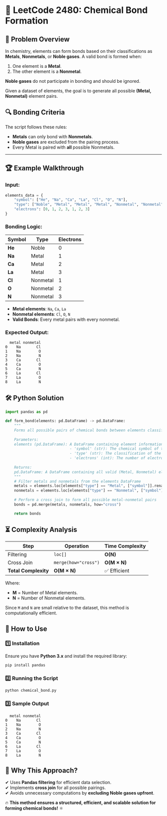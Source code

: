 # 🔬 **LeetCode 2480: Chemical Bond Formation**  

## 📌 **Problem Overview**  
In chemistry, elements can form bonds based on their classifications as **Metals**, **Nonmetals**, or **Noble gases**. A valid bond is formed when:  

1. One element is a **Metal**.  
2. The other element is a **Nonmetal**.  

**Noble gases** do not participate in bonding and should be ignored.  

Given a dataset of elements, the goal is to generate all possible **(Metal, Nonmetal)** element pairs.  

## 🔍 **Bonding Criteria**
The script follows these rules:  

- **Metals** can only bond with **Nonmetals**.  
- **Noble gases** are excluded from the pairing process.  
- Every Metal is paired with **all** possible Nonmetals.  

---

## 🏆 **Example Walkthrough**  

### **Input:**
```python
elements_data = {
    "symbol": ["He", "Na", "Ca", "La", "Cl", "O", "N"],
    "type": ["Noble", "Metal", "Metal", "Metal", "Nonmetal", "Nonmetal", "Nonmetal"],
    "electrons": [0, 1, 2, 3, 1, 2, 3]
}
```

### **Bonding Logic:**
| Symbol | Type      | Electrons |
|--------|----------|-----------|
| **He**  | Noble    | 0         |
| **Na**  | Metal    | 1         |
| **Ca**  | Metal    | 2         |
| **La**  | Metal    | 3         |
| **Cl**  | Nonmetal | 1         |
| **O**   | Nonmetal | 2         |
| **N**   | Nonmetal | 3         |

- **Metal elements**: `Na`, `Ca`, `La`  
- **Nonmetal elements**: `Cl`, `O`, `N`  
- **Valid Bonds**: Every metal pairs with every nonmetal.  

### **Expected Output:**
```plaintext
  metal nonmetal
0    Na       Cl
1    Na        O
2    Na        N
3    Ca       Cl
4    Ca        O
5    Ca        N
6    La       Cl
7    La        O
8    La        N
```

## 🛠 **Python Solution**
```python
import pandas as pd

def form_bond(elements: pd.DataFrame) -> pd.DataFrame:
    """
    Forms all possible pairs of chemical bonds between elements classified as 'Metal' and 'Nonmetal'.
    
    Parameters:
    elements (pd.DataFrame): A DataFrame containing element information with the columns:
                             - 'symbol' (str): The chemical symbol of the element.
                             - 'type' (str): The classification of the element ('Metal', 'Nonmetal', or 'Noble').
                             - 'electrons' (int): The number of electrons the element can give or take.
    
    Returns:
    pd.DataFrame: A DataFrame containing all valid (Metal, Nonmetal) element pairs.
    """
    # Filter metals and nonmetals from the elements DataFrame
    metals = elements.loc[elements["type"] == "Metal", ["symbol"]].rename(columns={"symbol": "metal"})
    nonmetals = elements.loc[elements["type"] == "Nonmetal", ["symbol"]].rename(columns={"symbol": "nonmetal"})
    
    # Perform a cross join to form all possible metal-nonmetal pairs
    bonds = pd.merge(metals, nonmetals, how="cross")

    return bonds
```

## ⏳ **Complexity Analysis**
| Step | Operation | Time Complexity |
|------|------------|----------------|
| Filtering | `loc[]` | **O(N)** |
| Cross Join | `merge(how="cross")` | **O(M × N)** |
| **Total Complexity** | **O(M × N)** | ✅ Efficient |

Where:  
- **M** = Number of Metal elements.  
- **N** = Number of Nonmetal elements.  

Since `M` and `N` are small relative to the dataset, this method is computationally efficient.  

## 🚀 **How to Use**
### **1️⃣ Installation**
Ensure you have **Python 3.x** and install the required library:  
```bash
pip install pandas
```

### **2️⃣ Running the Script**
```bash
python chemical_bond.py
```

### **3️⃣ Sample Output**
```plaintext
  metal nonmetal
0    Na       Cl
1    Na        O
2    Na        N
3    Ca       Cl
4    Ca        O
5    Ca        N
6    La       Cl
7    La        O
8    La        N
```

## 🎯 **Why This Approach?**
✔ Uses **Pandas filtering** for efficient data selection.  
✔ Implements **cross join** for all possible pairings.  
✔ Avoids unnecessary computations by **excluding Noble gases upfront**.  

🔥 **This method ensures a structured, efficient, and scalable solution for forming chemical bonds!** ⚛️